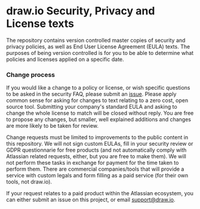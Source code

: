 # draw.io Security, Privacy and License texts

The repository contains version controlled master copies of security and privacy policies, as well as End User License Agreement (EULA) texts. The purposes of being version controlled is for you to be able to determine what policies and licenses applied on a specific date.

### Change process

If you would like a change to a policy or license, or wish specific questions to be asked in the security FAQ, please submit an [issue](https://github.com/jgraph/security-privacy-legal/issues). Please apply common sense for asking for changes to text relating to a zero cost, open source tool. Submitting your company's standard EULA and asking to change the whole license to match will be closed without reply. You are free to propose any changes, but smaller, well explained additions and changes are more likely to be taken for review.

Change requests must be limited to improvements to the public content in this repository. We will not sign custom EULAs, fill in your security review or GDPR questionnarie for free products (and not automatically comply with Atlassian related requests, either, but you are free to make them). We will not perform these tasks in exchange for payment for the time taken to perform them. There are commercial companies/tools that will provide a service with custom legals and form filling as a paid service (for their own tools, not draw.io).

If your request relates to a paid product within the Atlassian ecosystem, you can either submit an issue on this project, or email support@draw.io.
